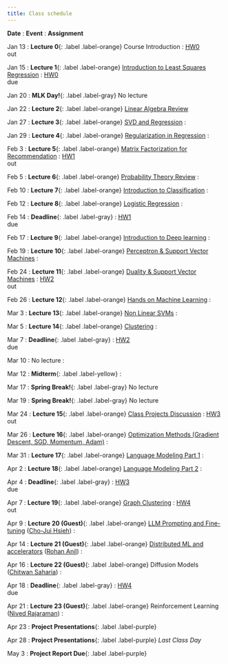 ```yaml
---
title: Class schedule
---
```

**Date**
: **Event**
    : **Assignment**

Jan 13
: **Lecture 0**{: .label .label-orange} Course Introduction
	: [HW0](/main/homeworks/#homework-0-survey) <br> out

Jan 15
: **Lecture 1**{: .label .label-orange} [Introduction to Least Squares Regression](/main/Lectures/#lecture-1)
    : [HW0](/main/homeworks/#homework-0-survey) <br> due

Jan 20
: **MLK Day!**{: .label .label-gray} No lecture

Jan 22
: **Lecture 2**{: .label .label-orange} [Linear Algebra Review](/main/Lectures/#lecture-2)
        <!-- : [[M1]](/info/books/#primary-textbooks) <br> Ch1 -->

Jan 27
: **Lecture 3**{: .label .label-orange} [SVD and Regression](/main/Lectures/#lecture-3)
    : 

Jan 29
: **Lecture 4**{: .label .label-orange} [Regularization in Regression](/main/Lectures/#lecture-4) 
    : 

Feb 3
: **Lecture 5**{: .label .label-orange} [Matrix Factorization for Recommendation](/main/Lectures/#lecture-5)
    : [HW1](/main/homeworks/#homework-1) <br> out

Feb 5
: **Lecture 6**{: .label .label-orange} [Probability Theory Review](/main/Lectures/#lecture-6)
    : 

Feb 10
: **Lecture 7**{: .label .label-orange} [Introduction to Classification](/main/Lectures/#lecture-7)
    : 

Feb 12
: **Lecture 8**{: .label .label-orange} [Logistic Regression](/main/Lectures/#lecture-8)
    : 

Feb 14
: **Deadline**{: .label .label-gray}
    : [HW1](/main/homeworks/#homework-1) <br> due
 
Feb 17
: **Lecture 9**{: .label .label-orange} [Introduction to Deep learning](/main/Lectures/#lecture-9)
    : 

Feb 19
: **Lecture 10**{: .label .label-orange} [Perceptron & Support Vector Machines](/main/Lectures/#lecture-10)
    : 

Feb 24
: **Lecture 11**{: .label .label-orange} [Duality & Support Vector Machines](/main/Lectures/#lecture-11)
    : [HW2](/main/homeworks/#homework-2) <br> out

Feb 26
: **Lecture 12**{: .label .label-orange} [Hands on Machine Learning](/main/Lectures/#lecture-12)
    : 

Mar 3
: **Lecture 13**{: .label .label-orange} [Non Linear SVMs](/main/Lectures/#lecture-13)
    : 

Mar 5
: **Lecture 14**{: .label .label-orange} [Clustering](/main/Lectures/#lecture-14)
    : 

Mar 7
: **Deadline**{: .label .label-gray}
    : [HW2](/main/homeworks/#homework-2) <br> due

Mar 10
: No lecture
    : 

Mar 12
: **Midterm**{: .label .label-yellow} 
    : 

Mar 17
: **Spring Break!**{: .label .label-gray} No lecture

Mar 19
: **Spring Break!**{: .label .label-gray} No lecture

Mar 24
: **Lecture 15**{: .label .label-orange} [Class Projects Discussion](/main/Lectures/#lecture-15)
    : [HW3](/main/homeworks/#homework-3) <br> out

Mar 26
: **Lecture 16**{: .label .label-orange} [Optimization Methods (Gradient Descent, SGD, Momentum, Adam)](/main/Lectures/#lecture-16)
    : 

Mar 31
: **Lecture 17**{: .label .label-orange} [Language Modeling Part 1](/main/Lectures/#lecture-17)
    : 

Apr 2
: **Lecture 18**{: .label .label-orange} [Language Modeling Part 2](/main/Lectures/#lecture-18)
    : 

Apr 4
: **Deadline**{: .label .label-gray}
    : [HW3](/main/homeworks/#homework-3) <br> due
 
Apr 7
: **Lecture 19**{: .label .label-orange} [Graph Clustering](/main/Lectures/#lecture-19)
    : [HW4](/main/homeworks/#homework-4) <br> out

Apr 9
: **Lecture 20 (Guest)**{: .label .label-orange} [LLM Prompting and Fine-tuning](/main/Lectures/#lecture-20) ([Cho-Jui Hsieh](https://web.cs.ucla.edu/~chohsieh/))
    : 

Apr 14
: **Lecture 21 (Guest)**{: .label .label-orange} [Distributed ML and accelerators](/main/Lectures/#lecture-21) ([Rohan Anil](https://scholar.google.com/citations?user=m2qHgbwAAAAJ&hl=en))
    : 

Apr 16
: **Lecture 22 (Guest)**{: .label .label-orange} Diffusion Models ([Chitwan Saharia](https://scholar.google.co.in/citations?user=JApued4AAAAJ&hl=en))
    : 

Apr 18
: **Deadline**{: .label .label-gray}
    : [HW4](/main/homeworks/#homework-4) <br> due

Apr 21
: **Lecture 23 (Guest)**{: .label .label-orange}  Reinforcement Learning ([Nived Rajaraman](https://nivedr.github.io/))
    : 

Apr 23
: **Project Presentations**{: .label .label-purple}

Apr 28
: **Project Presentations**{: .label .label-purple} *Last Class Day*

May 3
: **Project Report Due**{: .label .label-purple}
